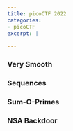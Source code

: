 ```yaml
---
title: picoCTF 2022
categories:
- picoCTF
excerpt: |
  
---
```



### Very Smooth

### Sequences

### Sum-O-Primes

### NSA Backdoor



